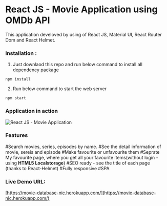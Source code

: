 # React JS - Movie Application using OMDb API

This application develoved by using of React JS, Material UI, React Router Dom and React Helmet.

### Installation :
 1. Just downlaod this repo and run below command to install all dependency package
 ```
 npm install
 ```
 2. Run below command to start the web server
 ```
 npm start
 ```
### Application in action 
![React JS - Movie Application](./github_img/movie_db_react_js.gif?raw=true "React JS - Movie Application")

### Features
 #Search movies, series, episodes by name.
 #See the detail information of movie, sereis and episode
 #Make favourite or unfavourite them
 #Seprate My favourite page, where you get all your favourite items(without login - using **HTML5 Localstorage**)
 #SEO ready - see the title of each page (thanks to React-Helmet)
 #Fully responsive
 #SPA

### Live Demo URL:
[https://movie-database-nic.herokuapp.com/](https://movie-database-nic.herokuapp.com/)